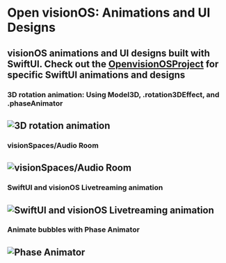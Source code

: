 # Open visionOS: Animations and UI Designs
## visionOS animations and UI designs built with SwiftUI. Check out the [OpenvisionOSProject](https://github.com/amosgyamfi/OpenvisionOS/tree/main/OpenvisionOSProject) for specific SwiftUI animations and designs

### 3D rotation animation: Using Model3D, .rotation3DEffect, and .phaseAnimator
![3D rotation animation](https://github.com/amosgyamfi/OpenvisionOS/blob/main/Img/Model3DandRotation.gif)
---

### visionSpaces/Audio Room 
![visionSpaces/Audio Room](https://github.com/amosgyamfi/OpenvisionOS/blob/main/Img/visionSpaces.gif)
---

### SwiftUI and visionOS Livetreaming animation 
![SwiftUI and visionOS Livetreaming animation](https://github.com/amosgyamfi/open-visionOS/blob/main/Img/livestream2.gif)
---

### Animate bubbles with Phase Animator
![Phase Animator](https://github.com/amosgyamfi/OpenvisionOS/blob/main/Img/phaseAnimator.gif)
---
